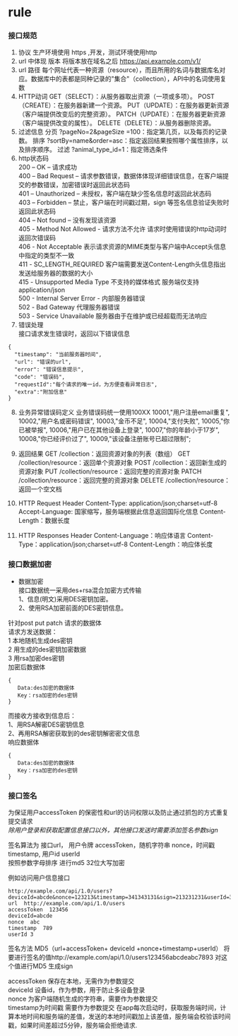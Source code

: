 # rule
### 接口规范

1. 协议 生产环境使用 https ,开发，测试环境使用http
2. url 中体现 版本 将版本放在域名之后 https://api.example.com/v1/
3. url 路径 每个网址代表一种资源（resource），而且所用的名词与数据库名对应。数据库中的表都是同种记录的"集合"（collection），API中的名词使用复数
4. HTTP动词
GET（SELECT）：从服务器取出资源（一项或多项）。
POST（CREATE）：在服务器新建一个资源。
PUT（UPDATE）：在服务器更新资源（客户端提供改变后的完整资源）。
PATCH（UPDATE）：在服务器更新资源（客户端提供改变的属性）。
DELETE（DELETE）：从服务器删除资源。
5.	过滤信息 
分页 ?pageNo=2&pageSize =100：指定第几页，以及每页的记录数。
排序 ?sortBy=name&order=asc：指定返回结果按照哪个属性排序，以及排序顺序。
过滤 ?animal_type_id=1：指定筛选条件
6.	http状态码  
200 – OK – 请求成功  
400 – Bad Request – 请求参数错误，数据体体现详细错误信息，在客户端提交的参数错误，加密错误时返回此状态码  
401 – Unauthorized – 未授权，客户端在缺少签名信息时返回此状态码  
403 – Forbidden – 禁止，客户端在时间戳过期，sign 等签名信息验证失败时 返回此状态码  
404 – Not found – 没有发现该资源  
405 - Method Not Allowed - 请求方法不允许  请求时使用错误的http动词时返回次错误码  
406 - Not Acceptable 表示请求资源的MIME类型与客户端中Accept头信息中指定的类型不一致  
411 - SC_LENGTH_REQUIRED 客户端需要发送Content-Length头信息指出发送给服务器的数据的大小  
415 - Unsupported Media Type 不支持的媒体格式 服务端仅支持application/json  
500 - Internal Server Error  - 内部服务器错误   
502 - Bad Gateway 代理服务器错误  
503 - Service Unavailable 服务器由于在维护或已经超载而无法响应  
7.	错误处理  
接口请求发生错误时，返回以下错误信息
```
{
  "timestamp": "当前服务器时间",
  "url": "错误的url",
  "error": "错误信息提示",
  "code": "错误码",
  "requestId":"每个请求的唯一id，为方便查看异常日志",
  "extra":"附加信息"
}
```
8.	业务异常错误码定义
业务错误码统一使用100XX
10001,"用户注册email重复",
10002,"用户名或密码错误",
10003,"金币不足",
10004,"支付失败",
10005,"你已被举报",
10006,"用户已在其他设备上登录",
10007,"你的年龄小于17岁",
10008,"你已经评价过了",
10009,"该设备注册账号已超过限制";

9.	返回结果
GET /collection：返回资源对象的列表（数组）
GET /collection/resource：返回单个资源对象
POST /collection：返回新生成的资源对象
PUT /collection/resource：返回完整的资源对象
PATCH /collection/resource：返回完整的资源对象
DELETE /collection/resource：返回一个空文档

10. HTTP Request Header
Content-Type: application/json;charset=utf-8
Accept-Language: 国家缩写，服务端根据此信息返回国际化信息
Content-Length：数据长度
11. HTTP Responses Header
Content-Language：响应体语言
Content-Type：application/json;charset=utf-8
Content-Length：响应体长度



### 接口数据加密
- 数据加密  
接口数据统一采用des+rsa混合加密方式传输  
1、信息(明文)采用DES密钥加密。  
2、使用RSA加密前面的DES密钥信息。

针对post put patch 请求的数据体  
请求方发送数据：  
1 本地随机生成des密钥  
2 用生成的des密钥加密数据  
3 用rsa加密des密钥  
加密后数据体  
```
{
   Data:des加密的数据体
   Key：rsa加密的des密钥
}
```
而接收方接收到信息后：  
1、用RSA解密DES密钥信息    
2、再用RSA解密获取到的des密钥解密密文信息  
响应数据体
```
{
   Data:des加密的数据体
   Key：rsa加密的des密钥
}
```
### 接口签名  
为保证用户accessToken 的保密性和url的访问权限以及防止通过抓包的方式重复提交请求  
*除用户登录和获取配置信息接口以外，其他接口发送时需要添加签名参数sign*


签名算法为 
接口url， 用户令牌 accessToken，随机字符串 nonce，时间戳 timestamp,  用户id userId   
按照参数字母排序 进行md5 32位大写加密 

例如访问用户信息接口  

```
http://example.com/api/1.0/users?deviceId=abcde&nonce=123213&timestamp=341343131&sign=213231231&userId=3
url  http://example.com/api/1.0/users
accessToken  123456
deviceId=abcde
nonce  abc
timestamp  789
userId 3
```
签名方法 MD5（url+accessToken+ deviceId +nonce+timestamp+userId）
将要进行签名的值http://example.com/api/1.0/users123456abcdeabc7893
对这个值进行MD5 生成sign 

accessToken 保存在本地，无需作为参数提交  
deviceId 设备id，作为参数，用于防止多设备登录  
nonce 为客户端随机生成的字符串，需要作为参数提交  
timestamp为时间戳  需要作为参数提交 在app每次启动时，获取服务端时间，计算本地时间和服务端的差值，发送的本地时间戳加上该差值，服务端会校验该时间戳，如果时间差超过5分钟，服务端会拒绝请求.  

